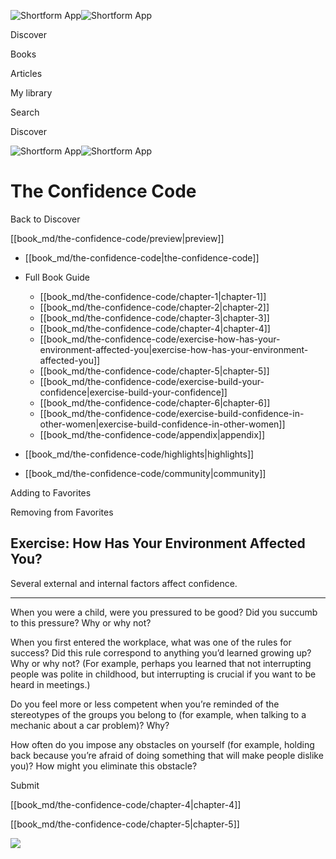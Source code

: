 ![Shortform App](/img/logo.36a2399e.svg)![Shortform App](/img/logo-dark.70c1b072.svg)

Discover

Books

Articles

My library

Search

Discover

![Shortform App](/img/logo.36a2399e.svg)![Shortform App](/img/logo-dark.70c1b072.svg)

# The Confidence Code

Back to Discover

[[book_md/the-confidence-code/preview|preview]]

  * [[book_md/the-confidence-code|the-confidence-code]]
  * Full Book Guide

    * [[book_md/the-confidence-code/chapter-1|chapter-1]]
    * [[book_md/the-confidence-code/chapter-2|chapter-2]]
    * [[book_md/the-confidence-code/chapter-3|chapter-3]]
    * [[book_md/the-confidence-code/chapter-4|chapter-4]]
    * [[book_md/the-confidence-code/exercise-how-has-your-environment-affected-you|exercise-how-has-your-environment-affected-you]]
    * [[book_md/the-confidence-code/chapter-5|chapter-5]]
    * [[book_md/the-confidence-code/exercise-build-your-confidence|exercise-build-your-confidence]]
    * [[book_md/the-confidence-code/chapter-6|chapter-6]]
    * [[book_md/the-confidence-code/exercise-build-confidence-in-other-women|exercise-build-confidence-in-other-women]]
    * [[book_md/the-confidence-code/appendix|appendix]]
  * [[book_md/the-confidence-code/highlights|highlights]]
  * [[book_md/the-confidence-code/community|community]]



Adding to Favorites 

Removing from Favorites 

## Exercise: How Has Your Environment Affected You?

Several external and internal factors affect confidence.

* * *

When you were a child, were you pressured to be good? Did you succumb to this pressure? Why or why not?

When you first entered the workplace, what was one of the rules for success? Did this rule correspond to anything you’d learned growing up? Why or why not? (For example, perhaps you learned that not interrupting people was polite in childhood, but interrupting is crucial if you want to be heard in meetings.)

Do you feel more or less competent when you’re reminded of the stereotypes of the groups you belong to (for example, when talking to a mechanic about a car problem)? Why?

How often do you impose any obstacles on yourself (for example, holding back because you’re afraid of doing something that will make people dislike you)? How might you eliminate this obstacle?

Submit 

[[book_md/the-confidence-code/chapter-4|chapter-4]]

[[book_md/the-confidence-code/chapter-5|chapter-5]]

![](https://bat.bing.com/action/0?ti=56018282&Ver=2&mid=f32f76dd-4e64-4b56-9926-620f1ba28d9d&sid=1711133063fa11eebdec89a8b8ae3bbc&vid=171147a063fa11eea7440fcfeb230d96&vids=0&msclkid=N&pi=0&lg=en-US&sw=800&sh=600&sc=24&nwd=1&tl=Shortform%20%7C%20Book&p=https%3A%2F%2Fwww.shortform.com%2Fapp%2Fbook%2Fthe-confidence-code%2Fexercise-how-has-your-environment-affected-you&r=&lt=496&evt=pageLoad&sv=1&rn=733327)
